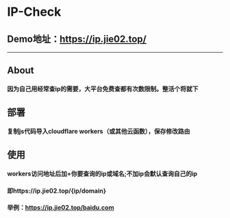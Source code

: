 # IP-Check
## Demo地址：https://ip.jie02.top/
<hr>

## About
#### 因为自己用经常查ip的需要，大平台免费查都有次数限制。整活个将就下



## 部署
#### 复制js代码导入cloudflare workers（或其他云函数），保存修改路由


## 使用
#### workers访问地址后加+你要查询的ip或域名;不加ip会默认查询自己的ip
#### 即https://ip.jie02.top/{ip/domain}
#### 举例：https://ip.jie02.top/baidu.com
